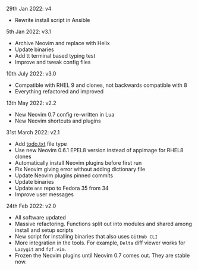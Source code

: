 29th Jan 2022: v4

- Rewrite install script in Ansible

5th Jan 2022: v3.1

- Archive Neovim and replace with Helix
- Update binaries
- Add tt terminal based typing test
- Improve and tweak config files

10th July 2022: v3.0

- Compatible with RHEL 9 and clones, not backwards compatible with 8
- Everything refactored and improved

13th May 2022: v2.2

- New Neovim 0.7 config re-written in Lua
- New Neovim shortcuts and plugins

31st March 2022: v2.1

- Add [todo.txt](https://github.com/todotxt/todo.txt) file type
- Use new Neovim 0.6.1 EPEL8 version instead of appimage for RHEL8 clones
- Automatically install Neovim plugins before first run
- Fix Neovim giving error without adding dictionary file
- Update Neovim plugins pinned commits
- Update binaries
- Update `nnn` repo to Fedora 35 from 34
- Improve user messages

24th Feb 2022: v2.0

- All software updated
- Massive refactoring. Functions split out into modules and shared among install
  and setup scripts
- New script for installing binaries that also uses `GitHub CLI`
- More integration in the tools. For example, `Delta` diff viewer works for
  `Lazygit` and `fzf.vim`.
- Frozen the Neovim plugins until Neovim 0.7 comes out. They are stable now.

